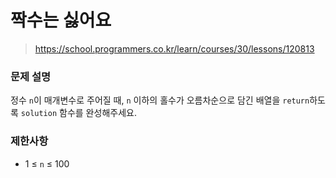 # 짝수는 싫어요

> https://school.programmers.co.kr/learn/courses/30/lessons/120813

### 문제 설명

정수 `n`이 매개변수로 주어질 때, `n` 이하의 홀수가 오름차순으로 담긴 배열을 `return`하도록 `solution` 함수를 완성해주세요.

### 제한사항

- 1 ≤ `n` ≤ 100
